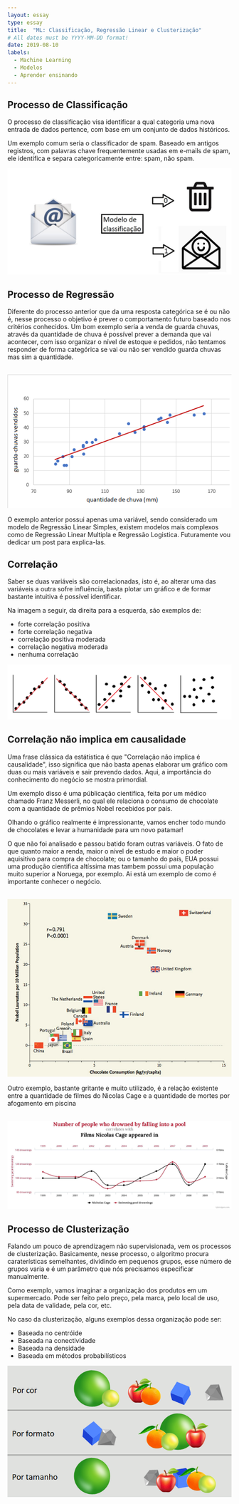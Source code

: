 ```yaml
---
layout: essay
type: essay
title:  "ML: Classificação, Regressão Linear e Clusterização"
# All dates must be YYYY-MM-DD format!
date: 2019-08-10
labels:
  - Machine Learning
  - Modelos
  - Aprender ensinando
---
```




## Processo de Classificação

<p> O processo de classificação visa identificar a qual categoria uma nova entrada de dados pertence, com base em um conjunto de dados históricos.</p> 
<p>Um exemplo comum seria o classificador de spam. Baseado em antigos registros, com palavras chave frequentemente usadas em e-mails de spam, ele identifica e separa categoricamente entre: spam, não spam.</p>

<img class="ui fluid rounded image" src="../images/email_spam.jpg">



## Processo de Regressão

<p> Diferente do processo anterior que da uma resposta categórica se é ou não é, nesse processo o objetivo é prever o comportamento futuro baseado nos critérios conhecidos. Um bom exemplo seria a venda de guarda chuvas, através da quantidade de chuva é possível prever a demanda que vai acontecer, com isso organizar o nível de estoque e pedidos, não tentamos responder de forma categórica se vai ou não ser vendido guarda chuvas mas sim a quantidade.</p>
<br>
<img class="ui fluid rounded image" src="../images/guardachuva_nivel.png">
<br>
<p>O exemplo anterior possui apenas uma variável, sendo considerado um modelo de Regressão Linear Simples, existem modelos mais complexos como de Regressão Linear Multipla e Regressão Logistica. Futuramente vou dedicar um post para explica-las.</p>
  
## Correlação

<p>Saber se duas variáveis são correlacionadas, isto é, ao alterar uma das variáveis a outra sofre influência, basta plotar um gráfico e de formar bastante intuitiva é possível identificar.</p>

Na imagem a seguir, da direita para a esquerda, são exemplos de: 
  * forte correlação positiva
  * forte correlação negativa
  * correlação positiva moderada
  * correlação negativa moderada 
  * nenhuma correlação
  
 
<img class="ui fluid rounded image" src="../images/correlacoes.png">
  
  
  
## Correlação não implica em causalidade

<p> Uma frase clássica da estátistica é que "Correlação não implica é causalidade", isso significa que não basta apenas elaborar um gráfico com duas ou mais variáveis e sair prevendo dados. Aqui, a importância do conhecimento do negócio se mostra primordial.</p>
<p>Um exemplo disso é uma públicação cientifica, feita por um médico chamado Franz Messerli, no qual ele relaciona o consumo de chocolate com a quantidade de prêmios Nobel recebidos por país. </p>
<p>Olhando o gráfico realmente é impressionante, vamos encher todo mundo de chocolates e levar a humanidade para um novo patamar!</p>

<p>O que não foi analisado e passou batido foram outras variáveis. O fato de que quanto maior a renda, maior o nível de estudo e maior o poder aquisitivo para compra de chocolate; ou o tamanho do país, EUA possui uma produção cientifica altíssima mas tambem possui uma população muito superior a Noruega, por exemplo. Ai está um exemplo de como é importante conhecer o negócio.</p>
<br>
<img class="ui fluid rounded image" src="../images/grafico_choco.jpg">
<br>

<p> Outro exemplo, bastante gritante e muito utilizado, é a relação existente entre a quantidade de filmes do Nicolas Cage e a quantidade de mortes por afogamento em piscina</p>
<br>
<img class="ui fluid rounded image" src="../images/nicolascage.jpeg">
<br>

## Processo de Clusterização

<p> Falando um pouco de aprendizagem não supervisionada, vem os processos de clusterização. Basicamente, nesse processo, o algoritmo procura caraterísticas semelhantes, dividindo em pequenos grupos, esse número de grupos varia e é um parâmetro que nós precisamos especificar manualmente.</p>

<p>Como exemplo, vamos imaginar a organização dos produtos em um supermercado. Pode ser feito pelo preço, pela marca, pelo local de uso, pela data de validade, pela cor, etc. </p>

No caso da clusterização, alguns exemplos dessa organização pode ser:

* Baseada no centróide
* Baseada na conectividade
* Baseada na densidade
* Baseada em métodos probabilísticos

	
<img class="ui fluid rounded image" src="../images/clustering_example.png">


  
  
  	


